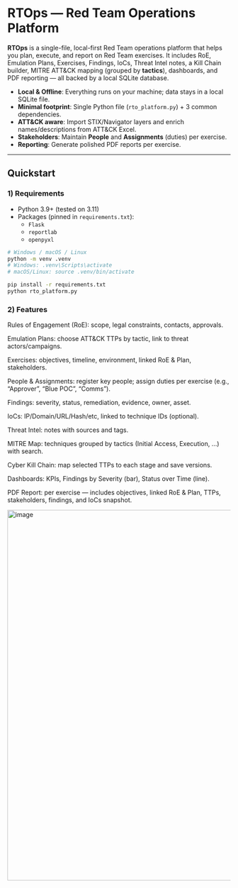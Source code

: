 # RTOps — Red Team Operations Platform

**RTOps** is a single-file, local-first Red Team operations platform that helps you plan, execute, and report on Red Team exercises. It includes RoE, Emulation Plans, Exercises, Findings, IoCs, Threat Intel notes, a Kill Chain builder, MITRE ATT&CK mapping (grouped by **tactics**), dashboards, and PDF reporting — all backed by a local SQLite database.

- **Local & Offline**: Everything runs on your machine; data stays in a local SQLite file.
- **Minimal footprint**: Single Python file (`rto_platform.py`) + 3 common dependencies.
- **ATT&CK aware**: Import STIX/Navigator layers and enrich names/descriptions from ATT&CK Excel.
- **Stakeholders**: Maintain **People** and **Assignments** (duties) per exercise.
- **Reporting**: Generate polished PDF reports per exercise.

---

## Quickstart

### 1) Requirements

- Python 3.9+ (tested on 3.11)
- Packages (pinned in `requirements.txt`):
  - `Flask`
  - `reportlab`
  - `openpyxl`

```bash
# Windows / macOS / Linux
python -m venv .venv
# Windows: .venv\Scripts\activate
# macOS/Linux: source .venv/bin/activate

pip install -r requirements.txt
python rto_platform.py
```

### 2) Features

Rules of Engagement (RoE): scope, legal constraints, contacts, approvals.

Emulation Plans: choose ATT&CK TTPs by tactic, link to threat actors/campaigns.

Exercises: objectives, timeline, environment, linked RoE & Plan, stakeholders.

People & Assignments: register key people; assign duties per exercise (e.g., “Approver”, “Blue POC”, “Comms”).

Findings: severity, status, remediation, evidence, owner, asset.

IoCs: IP/Domain/URL/Hash/etc, linked to technique IDs (optional).

Threat Intel: notes with sources and tags.

MITRE Map: techniques grouped by tactics (Initial Access, Execution, …) with search.

Cyber Kill Chain: map selected TTPs to each stage and save versions.

Dashboards: KPIs, Findings by Severity (bar), Status over Time (line).

PDF Report: per exercise — includes objectives, linked RoE & Plan, TTPs, stakeholders, findings, and IoCs snapshot.

<img width="1906" height="836" alt="image" src="https://github.com/user-attachments/assets/5b450904-7b88-4c18-aa43-68b524fc1899" />
